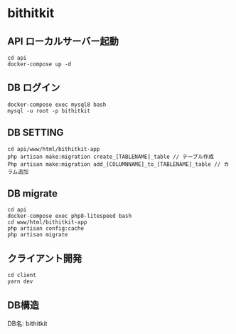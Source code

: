 # bithitkit

## API ローカルサーバー起動
```
cd api
docker-compose up -d
```

## DB ログイン
```
docker-compose exec mysql8 bash
mysql -u root -p bithitkit
```

## DB SETTING
```
cd api/www/html/bithitkit-app
php artisan make:migration create_[TABLENAME]_table // テーブル作成
Php artisan make:migration add_[COLUMNNAME]_to_[TABLENAME]_table // カラム追加
```


## DB migrate
```
cd api
docker-compose exec php8-litespeed bash
cd www/html/bithitkit-app
php artisan config:cache
php artisan migrate
```

## クライアント開発
```
cd client
yarn dev
```

## DB構造
DB名: bithitkit
